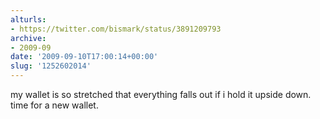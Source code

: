 ```yaml
---
alturls:
- https://twitter.com/bismark/status/3891209793
archive:
- 2009-09
date: '2009-09-10T17:00:14+00:00'
slug: '1252602014'
---
```


my wallet is so stretched that everything falls out if i hold it upside down.  time for a new wallet.

